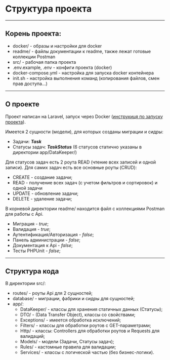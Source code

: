 # Структура проекта

***

## Корень проекта:

- docker/ - образы и настройки для docker
- readme/ - файлы документации к readme, также лежат готовые коллекции Postman
- src/ - рабочая папка проекта
- .env.example, .env - конфиги проекта (docker)
- docker-compose.yml - настройка для запуска docker контейнера
- init.sh - настройка выполнения команд (копирования файлов, смен прав доступа...)

***

## О проекте

Проект написан на Laravel, запуск через Docker ([инструкиця по запуску проекта](start.md)).

Имеется 2 сущности (модели), для которых созданы миграции и сидры:

- Задачи: _**Task**_
- Статусы задач: **_TaskStatus_** (6 статусов статично указаны в директории app/DataKeeper/)

Для статусов задач есть 2 роута READ (чтение всех записей и одной записи).
Для самих задач есть все основные роуты (CRUD):

* CREATE - создание задачи;
* READ - получение всех задач (с учетом фильтров и сортировок) и одной задачи
* UPDATE - обновление задачи;
* DELETE - удаление задачи;

В корневой директории readme/ находится файл с коллекциями Postman для работы с Api.

* Миграция - _true_;
* Валидация - _true_;
* Аутентификация/Авторизация - _false_;
* Панель администрации - _false_;
* Документация к Api - _false_;
* Тесты PHPUnit - _false_;

***

## Структура кода

В директории src/:

* routes/ - роуты Api для 2 сущностей;
* database/ - миграции, фабрики и сидры для сущностей;
* app/:
    * DataKeeper/ - классы для хранения статичных данных (Статусы);
    * DTO/ - (Data Transfer Object), классы со свойствами;
    * Exceptions/ - имеется обработка исключений;
    * Filters/ - классы для обработки роутов с GET-параметрами;
    * Http/ - классы: Controllers для обработки роутов и Requests для валидаций;
    * Models/ - модели (Задачи, Статусы задач);
    * Rules/ - кастомные правила для валидации;
    * Services/ - классы с логической частью (без бизнес-логики).

